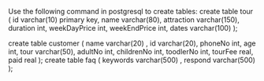 Use the following command in postgresql to create tables:
create table tour (
	id varchar(10) primary key,
	name varchar(80),
	attraction varchar(150),
	duration int,
	weekDayPrice int,
	weekEndPrice int,
	dates varchar(100)
);

create table customer (
	name varchar(20) ,
	id varchar(20),
	phoneNo int,
	age int,
	tour varchar(50),
	adultNo int,
	childrenNo int,
	toodlerNo int,
	tourFee real,
	paid real
);
create table faq (
	keywords varchar(500) ,
	respond varchar(500)
);
